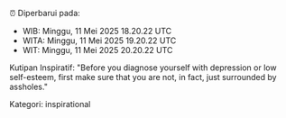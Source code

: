 ⏰ Diperbarui pada:
- WIB: Minggu, 11 Mei 2025 18.20.22 UTC
- WITA: Minggu, 11 Mei 2025 19.20.22 UTC
- WIT: Minggu, 11 Mei 2025 20.20.22 UTC

Kutipan Inspiratif:
"Before you diagnose yourself with depression or low self-esteem, first make sure that you are not, in fact, just surrounded by assholes."


Kategori: inspirational

